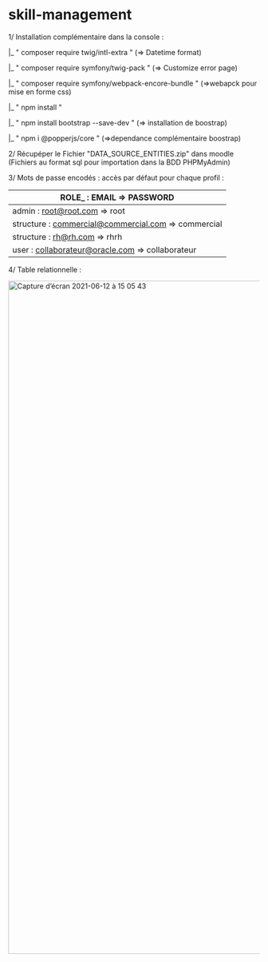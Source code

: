 # skill-management

1/ Installation complémentaire dans la console : 

  |_ " composer require twig/intl-extra "                 (=> Datetime format)
  
  |_ " composer require symfony/twig-pack "               (=> Customize error page)
  
  |_ " composer require symfony/webpack-encore-bundle "   (=>webapck pour mise en forme css)
  
  |_ " npm install "
  
  |_ " npm install bootstrap --save-dev "                 (=> installation de boostrap)
  
  |_ " npm i @popperjs/core "                             (=>dependance complémentaire boostrap)
  
  

2/ Récupéper le Fichier "DATA_SOURCE_ENTITIES.zip" dans moodle (Fichiers au format sql pour importation dans la BDD PHPMyAdmin)


3/ Mots de passe encodés : accès par défaut pour chaque profil :

|ROLE_ :       EMAIL                     => PASSWORD     |
|--------------------------------------------------------|
|admin :      root@root.com              => root         |
|structure :  commercial@commercial.com  => commercial   |
|structure :  rh@rh.com                  => rhrh         |
|user :       collaborateur@oracle.com   => collaborateur|



4/ Table relationnelle :

<img width="1348" alt="Capture d’écran 2021-06-12 à 15 05 43" src="https://user-images.githubusercontent.com/65809101/121776926-cfae4a80-cb8f-11eb-8bf3-5c604cfd8e98.png">

